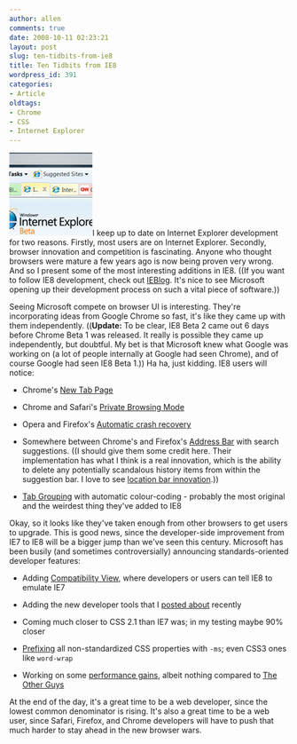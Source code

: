 ```yaml
---
author: allen
comments: true
date: 2008-10-11 02:23:21
layout: post
slug: ten-tidbits-from-ie8
title: Ten Tidbits from IE8
wordpress_id: 391
categories:
- Article
oldtags:
- Chrome
- CSS
- Internet Explorer
---
```


![](/images/wp-uploads/2008/10/ie8.jpg)I keep up to date on Internet Explorer development for two reasons. Firstly, most users are on Internet Explorer. Secondly, browser innovation and competition is fascinating. Anyone who thought browsers were mature a few years ago is now being proven very wrong. And so I present some of the most interesting additions in IE8. ((If you want to follow IE8 development, check out [IEBlog](http://blogs.msdn.com/ie/). It's nice to see Microsoft opening up their development process on such a vital piece of software.))

Seeing Microsoft compete on browser UI is interesting. They're incorporating ideas from Google Chrome so fast, it's like they came up with them independently. ((**Update:** To be clear, IE8 Beta 2 came out 6 days before Chrome Beta 1 was released. It really is possible they came up independently, but doubtful. My bet is that Microsoft knew what Google was working on (a lot of people internally at Google had seen Chrome), and of course Google had seen IE8 Beta 1.)) Ha ha, just kidding. IE8 users will notice:



* Chrome's [New Tab Page](http://blogs.msdn.com/ie/archive/2008/09/10/introducing-the-ie8-new-tab-page.aspx)

* Chrome and Safari's [Private Browsing Mode](http://blogs.msdn.com/ie/archive/2008/08/25/ie8-and-privacy.aspx)

* Opera and Firefox's [Automatic crash recovery
](http://blogs.msdn.com/ie/archive/2008/07/28/ie8-and-reliability.aspx)

* Somewhere between Chrome's and Firefox's [Address Bar](http://blogs.msdn.com/ie/archive/2008/09/09/the-ie8-smart-address-bar-part-1-navigate-easier-and-faster.aspx) with search suggestions. ((I should give them some credit here. Their implementation has what I think is a real innovation, which is the ability to delete any potentially scandalous history items from within the suggestion bar. I love to see [location bar innovation](http://www.antipode.ca/2008/your-browsers-command-line/).))

* [Tab Grouping](http://blogs.msdn.com/ie/archive/2008/09/30/ie8-tab-grouping.aspx) with automatic colour-coding - probably the most original and the weirdest thing they've added to IE8


Okay, so it looks like they've taken enough from other browsers to get users to upgrade. This is good news, since the developer-side improvement from IE7 to IE8 will be a bigger jump than we've seen this century. Microsoft has been busily (and sometimes controversially) announcing standards-oriented developer features:

* Adding [Compatibility View](http://blogs.msdn.com/ie/archive/2008/08/27/introducing-compatibility-view.aspx), where developers or users can tell IE8 to emulate IE7

* Adding the new developer tools that I [posted about](http://www.antipode.ca/2008/ie8-takes-on-firebug/) recently

* Coming much closer to CSS 2.1 than IE7 was; in my testing maybe 90% closer

* [Prefixing](http://www.google.ca/url?sa=t&source=web&ct=res&cd=1&url=http%3A%2F%2Fblogs.msdn.com%2Fie%2Farchive%2F2008%2F09%2F08%2Fmicrosoft-css-vendor-extensions.aspx&ei=khDvSKXGNpmWsAO7hKiFBA&usg=AFQjCNHnEc4lrOt9S1kKoy0xRqsjX8BRbA&sig2=jenqAhcbHapkU97gmmXIDw) all non-standardized CSS properties with `-ms`; even CSS3 ones like `word-wrap`

* Working on some [performance gains](http://blogs.msdn.com/ie/archive/2008/08/26/ie8-performance.aspx), albeit nothing compared to [The Other Guys](http://www.antipode.ca/2008/squirrelfish-vs-spidermonkey/)


At the end of the day, it's a great time to be a web developer, since the lowest common denominator is rising. It's also a great time to be a web user, since Safari, Firefox, and Chrome developers will have to push that much harder to stay ahead in the new browser wars.
